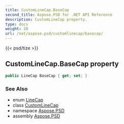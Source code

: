```yaml
---
title: CustomLineCap.BaseCap
second_title: Aspose.PSD for .NET API Reference
description: CustomLineCap property. 
type: docs
weight: 20
url: /net/aspose.psd/customlinecap/basecap/
---
```

{{< psd/tize >}}
## CustomLineCap.BaseCap property

```csharp
public LineCap BaseCap { get; set; }
```

### See Also

* enum [LineCap](../../linecap/)
* class [CustomLineCap](../)
* namespace [Aspose.PSD](../../customlinecap/)
* assembly [Aspose.PSD](../../../)


